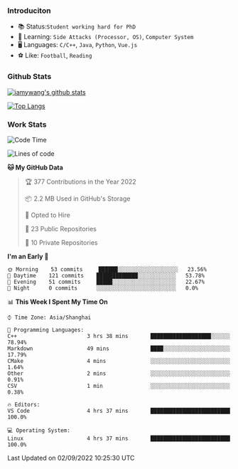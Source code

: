 ### Introduciton

- 📚 Status:`Student working hard for PhD`
- 🔎 Learning: `Side Attacks (Processor, OS)`, `Computer System`
- 🖥️ Languages: `C/C++`, `Java`, `Python`, `Vue.js`
- ⚽ Like: `Football`, `Reading`

### Github Stats

[![iamywang's github stats](https://github-readme-stats.vercel.app/api?username=iamywang&count_private=true&show_icons=true)]()

[![Top Langs](https://github-readme-stats.vercel.app/api/top-langs/?username=iamywang&layout=compact)]()

### Work Stats

<!--START_SECTION:waka-->
![Code Time](http://img.shields.io/badge/Code%20Time-525%20hrs%2038%20mins-blue)

![Lines of code](https://img.shields.io/badge/From%20Hello%20World%20I%27ve%20Written--47%20Thousand%20lines%20of%20code-blue)

**🐱 My GitHub Data** 

> 🏆 377 Contributions in the Year 2022
 > 
> 📦 2.2 MB Used in GitHub's Storage 
 > 
> 💼 Opted to Hire
 > 
> 📜 23 Public Repositories 
 > 
> 🔑 10 Private Repositories  
 > 
**I'm an Early 🐤** 

```text
🌞 Morning    53 commits     ██████░░░░░░░░░░░░░░░░░░░   23.56% 
🌆 Daytime    121 commits    █████████████░░░░░░░░░░░░   53.78% 
🌃 Evening    51 commits     █████░░░░░░░░░░░░░░░░░░░░   22.67% 
🌙 Night      0 commits      ░░░░░░░░░░░░░░░░░░░░░░░░░   0.0%

```


📊 **This Week I Spent My Time On** 

```text
⌚︎ Time Zone: Asia/Shanghai

💬 Programming Languages: 
C++                      3 hrs 38 mins       ███████████████████░░░░░░   78.94% 
Markdown                 49 mins             ████░░░░░░░░░░░░░░░░░░░░░   17.79% 
CMake                    4 mins              ░░░░░░░░░░░░░░░░░░░░░░░░░   1.64% 
Other                    2 mins              ░░░░░░░░░░░░░░░░░░░░░░░░░   0.91% 
CSV                      1 min               ░░░░░░░░░░░░░░░░░░░░░░░░░   0.38%

🔥 Editors: 
VS Code                  4 hrs 37 mins       █████████████████████████   100.0%

💻 Operating System: 
Linux                    4 hrs 37 mins       █████████████████████████   100.0%

```


 Last Updated on 02/09/2022 10:25:30 UTC
<!--END_SECTION:waka-->
